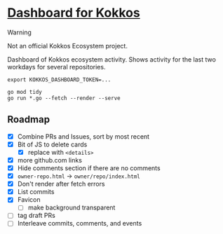 # [Dashboard for Kokkos](https://cwpearson.github.io/kokkos-dashboard/)

> [!WARNING]  
> Not an official Kokkos Ecosystem project.

Dashboard of Kokkos ecosystem activity.
Shows activity for the last two workdays for several repositories.


```
export KOKKOS_DASHBOARD_TOKEN=...

go mod tidy
go run *.go --fetch --render --serve
```


## Roadmap

- [x] Combine PRs and Issues, sort by most recent
- [x] Bit of JS to delete cards
  - [x] replace with `<details>`
- [x] more github.com links
- [x] Hide comments section if there are no comments
- [x] `owner-repo.html` -> `owner/repo/index.html`
- [x] Don't render after fetch errors
- [x] List commits
- [x] Favicon
  - [ ] make background transparent
- [ ] tag draft PRs
- [ ] Interleave commits, comments, and events
